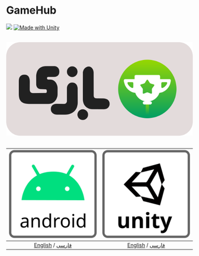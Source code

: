 # GameHub

[![](https://jitpack.io/v/cafebazaar/GameHub.svg)](https://jitpack.io/#cafebazaar/GameHub)
[![Made with Unity](https://img.shields.io/badge/Made%20with-Unity-57b9d3.svg?style=flat&logo=unity)](https://unity3d.com)

<div align="center">
</br>
<img src="images/logo.svg?raw=false"/><br/></br>

| [![en-US](images/android-logo.svg)](https://github.com/manjav/GameHub/wiki) | [![fa-IR](images/unity-logo.svg)](https://github.com/manjav/GameHub/wiki/Installation-and-Connection) |
| --------------------- | --------------------- |
| <div align="center">[English](https://github.com/manjav/GameHub/wiki) / [فارسی](https://github.com/manjav/GameHub/wiki/نصب-و-اتصال)</div> | <div align="center">[English](https://github.com/manjav/GameHub/wiki/Installation-and-Connection) / [فارسی](https://github.com/manjav/GameHub/wiki/نصب-و-اتصال-(یونیتی))</div> |
